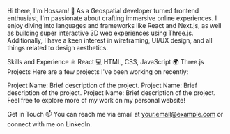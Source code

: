 Hi there, I'm Hossam! 👋
As a Geospatial developer turned frontend enthusiast, I'm passionate about crafting immersive online experiences. I enjoy diving into languages and frameworks like React and Next.js, as well as building super interactive 3D web experiences using Three.js. Additionally, I have a keen interest in wireframing, UI/UX design, and all things related to design aesthetics.

Skills and Experience
⚛ React
💻 HTML, CSS, JavaScript
🌍 Three.js
Projects
Here are a few projects I've been working on recently:

Project Name: Brief description of the project.
Project Name: Brief description of the project.
Project Name: Brief description of the project.
Feel free to explore more of my work on my personal website!

Get in Touch
📫 You can reach me via email at your.email@example.com or connect with me on LinkedIn.
